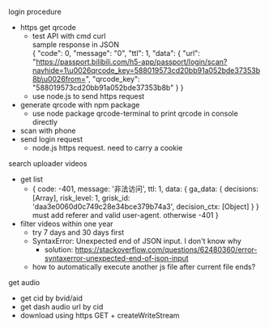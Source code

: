 login procedure
- https get qrcode
  - test API with cmd curl
    <br>sample response in JSON
    <br>
    {
    "code": 0,
    "message": "0",
    "ttl": 1,
    "data": {
    "url": "https://passport.bilibili.com/h5-app/passport/login/scan?navhide=1\u0026qrcode_key=588019573cd20bb91a052bde37353b8b\u0026from=",
    "qrcode_key": "588019573cd20bb91a052bde37353b8b"
    }
    }
  - use node.js to send https request
- generate qrcode with npm package
  - use node package qrcode-terminal to print qrcode in console directly
- scan with phone
- send login request
  - node.js https request. need to carry a cookie

search uploader videos
- get list
  - {
  code: -401,
  message: '非法访问',
  ttl: 1,
  data: {
    ga_data: {
      decisions: [Array],
      risk_level: 1,
      grisk_id: 'daa3e0060d0c749c28e34bce379b74a3',
      decision_ctx: [Object]
    }
  }
  must add referer and valid user-agent. otherwise -401
}
- filter videos within one year
  - try 7 days and 30 days first
  - SyntaxError: Unexpected end of JSON input. I don't know why
    - solution: https://stackoverflow.com/questions/62480360/error-syntaxerror-unexpected-end-of-json-input
  - how to automatically execute another js file after current file ends?

get audio
  - get cid by bvid/aid
  - get dash audio url by cid
  - download using https GET + createWriteStream
